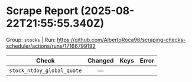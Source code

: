 # Scrape Report (2025-08-22T21:55:55.340Z)

Group: `stocks`  |  Run: https://github.com/AlbertoRoca96/scraping-checks-scheduler/actions/runs/17166799192

| Check | Changed | Keys | Error |
|---|:---:|:--|:--|
| `stock_ntdoy_global_quote` | — |  |  |
